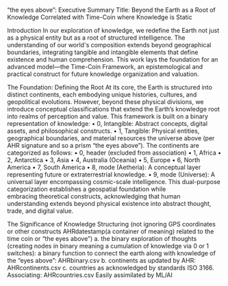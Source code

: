 “the eyes above”: Executive Summary
Title: Beyond the Earth as a Root of Knowledge
Correlated with Time-Coin where Knowledge is Static

Introduction
In our exploration of knowledge, we redefine the Earth not just as a physical entity but as a root of structured intelligence. The understanding of our world's composition extends beyond geographical boundaries, integrating tangible and intangible elements that define existence and human comprehension. This work lays the foundation for an advanced model—the Time-Coin Framework, an epistemological and practical construct for future knowledge organization and valuation.

The Foundation: Defining the Root
At its core, the Earth is structured into distinct continents, each embodying unique histories, cultures, and geopolitical evolutions. However, beyond these physical divisions, we introduce conceptual classifications that extend the Earth’s knowledge root into realms of perception and value. This framework is built on a binary representation of knowledge:
    • 0, Intangible: Abstract concepts, digital assets, and philosophical constructs.
    • 1, Tangible: Physical entities, geographical boundaries, and material resources the universe above (per AHR signature and so a prism “the eyes above”).
The continents are categorized as follows:
    • 0, header (excluded from association)
    • 1, Africa
    • 2, Antarctica
    • 3, Asia
    • 4, Australia (Oceania)
    • 5, Europe
    • 6, North America
    • 7, South America
    • 8, mode (Aetheria): A conceptual layer representing future or extraterrestrial knowledge.
    • 9, mode (Universe): A universal layer encompassing cosmic-scale intelligence.
This dual-purpose categorization establishes a geospatial foundation while embracing theoretical constructs, acknowledging that human understanding extends beyond physical existence into abstract thought, trade, and digital value.

The Significance of Knowledge Structuring (not ignoring GPS coordinates or other constructs AHRdatestamp(a container of meaning) related to the time coin or “the eyes above”)
a. the binary exploration of thoughts (creating nodes in binary meaning a cumulation of knowledge via 0 or 1 switches): a binary function to connect the earth along with knowledge of the “eyes above”: AHRbinary.csv
b. continents as updated by AHR: AHRcontinents.csv
c. countries as acknowledged by standards ISO 3166. Associating: AHRcountries.csv
Easily assimilated by ML/AI
